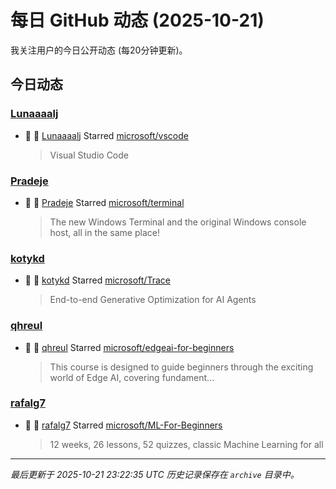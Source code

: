 # 每日 GitHub 动态 (2025-10-21)

我关注用户的今日公开动态 (每20分钟更新)。

## 今日动态

### [Lunaaaalj](https://github.com/Lunaaaalj)
- 🌟 👤 [Lunaaaalj](https://github.com/Lunaaaalj) Starred [microsoft/vscode](https://github.com/microsoft/vscode)
  > Visual Studio Code

### [Pradeje](https://github.com/Pradeje)
- 🌟 👤 [Pradeje](https://github.com/Pradeje) Starred [microsoft/terminal](https://github.com/microsoft/terminal)
  > The new Windows Terminal and the original Windows console host, all in the same place!

### [kotykd](https://github.com/kotykd)
- 🌟 👤 [kotykd](https://github.com/kotykd) Starred [microsoft/Trace](https://github.com/microsoft/Trace)
  > End-to-end Generative Optimization for AI Agents

### [qhreul](https://github.com/qhreul)
- 🌟 👤 [qhreul](https://github.com/qhreul) Starred [microsoft/edgeai-for-beginners](https://github.com/microsoft/edgeai-for-beginners)
  > This course is designed to guide beginners through the exciting world of Edge AI, covering fundament...

### [rafalg7](https://github.com/rafalg7)
- 🌟 👤 [rafalg7](https://github.com/rafalg7) Starred [microsoft/ML-For-Beginners](https://github.com/microsoft/ML-For-Beginners)
  > 12 weeks, 26 lessons, 52 quizzes, classic Machine Learning for all


---
*最后更新于 2025-10-21 23:22:35 UTC*
*历史记录保存在 `archive` 目录中。*
